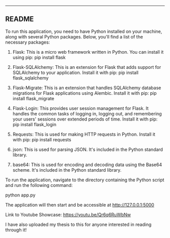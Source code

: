 -------------------------------------------------------------------------
README
-------------------------------------------------------------------------

To run this application, you need to have Python installed on your machine, along with several Python packages. Below, you'll find a list of the necessary packages:

1. Flask: This is a micro web framework written in Python. You can install it using pip:
   pip install flask

2. Flask-SQLAlchemy: This is an extension for Flask that adds support for SQLAlchemy to your application. Install it with pip:
   pip install flask_sqlalchemy

3. Flask-Migrate: This is an extension that handles SQLAlchemy database migrations for Flask applications using Alembic. Install it with pip:
   pip install flask_migrate

4. Flask-Login: This provides user session management for Flask. It handles the common tasks of logging in, logging out, and remembering your users' sessions over extended periods of time. Install it with pip:
   pip install flask_login

5. Requests: This is used for making HTTP requests in Python. Install it with pip:
   pip install requests

6. json: This is used for parsing JSON. It's included in the Python standard library.

7. base64: This is used for encoding and decoding data using the Base64 scheme. It's included in the Python standard library.

To run the application, navigate to the directory containing the Python script and run the following command:

   python app.py

The application will then start and be accessible at http://127.0.0.1:5000


Link to Youtube Showcase: 
https://youtu.be/Qr6q6RuWbNw

I have also uploaded my thesis to this for anyone interested in reading through it!
